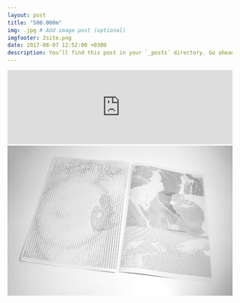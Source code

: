 ```yaml
---
layout: post
title: "500.000m"
img: .jpg # Add image post (optional)
imgfooter: 2site.png
date: 2017-08-07 12:52:00 +0300
description: You’ll find this post in your `_posts` directory. Go ahead and edit it and re-build the site to see your changes. # Add post description (optional)
---
```


<iframe width="100%" height="166" scrolling="no" frameborder="no" src="https://w.soundcloud.com/player/?url=https%3A//api.soundcloud.com/tracks/327696340&amp;color=ff5500"></iframe>


<img src="../assets/img/3site.png" width="840"> 
